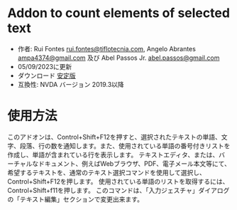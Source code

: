 ﻿# Addon to count elements of selected text #

* 作者: Rui Fontes <rui.fontes@tiflotecnia.com>, Angelo Abrantes <ampa4374@gmail.com> 及び Abel Passos Jr. <abel.passos@gmail.com>
* 05/09/2023に更新
* ダウンロード [安定版][1]
* 互換性: NVDA バージョン 2019.3以降
# 使用方法 #
このアドオンは、Control+Shift+F12を押すと、選択されたテキストの単語、文字、段落、行の数を通知します。また、使用されている単語の番号付きリストを作成し、単語が含まれている行を表示します。
テキストエディタ、または、バーチャルなドキュメント、例えばWebブラウザ、PDF、電子メール本文等にて、希望するテキストを、通常のテキスト選択コマンドを使用して選択し、Control+Shift+F12を押します。
使用されている単語のリストを取得するには、Control+Shift+f11を押します。
このコマンドは、「入力ジェスチャ」ダイアログの「テキスト編集」セクションで変更出来ます。

[1]: https://github.com/ruifontes/wordCount/releases/download/2023.09.25/wordCount-2023.09.25.nvda-addon
